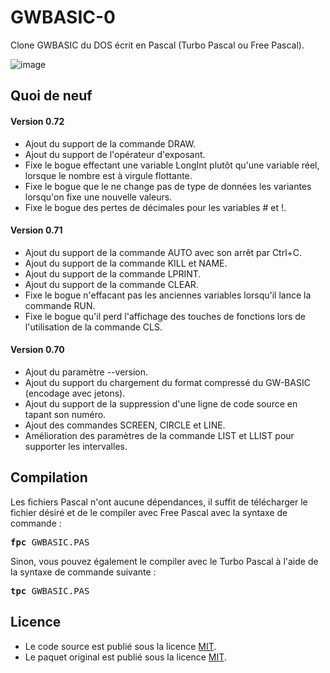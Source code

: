 # GWBASIC-0
Clone GWBASIC du DOS écrit en Pascal  (Turbo Pascal ou Free Pascal).

![image](https://github.com/user-attachments/assets/75df72ff-a337-4f71-9678-99eeea4c16b6)

<h2>Quoi de neuf</h2>

<h4>Version 0.72</h4>
<ul>
  <li>Ajout du support de la commande DRAW.</li>
  <li>Ajout du support de l'opérateur d'exposant.</li>
  <li>Fixe le bogue effectant une variable LongInt plutôt qu'une variable réel, lorsque le nombre est à virgule flottante.</li>
  <li>Fixe le bogue que le ne change pas de type de données les variantes lorsqu'on fixe une nouvelle valeurs.</li>
  <li>Fixe le bogue des pertes de décimales pour les variables # et !.</li>
</ul>

<h4>Version 0.71</h4>
<ul>
  <li>Ajout du support de la commande AUTO avec son arrêt par Ctrl+C.</li>
  <li>Ajout du support de la commande KILL et NAME.</li>
  <li>Ajout du support de la commande LPRINT.</li>
  <li>Ajout du support de la commande CLEAR.</li>
  <li>Fixe le bogue n'effacant pas les anciennes variables lorsqu'il lance la commande RUN.</li>
  <li>Fixe le bogue qu'il perd l'affichage des touches de fonctions lors de l'utilisation de la commande CLS.</li>
</ul>

<h4>Version 0.70</h4>
<ul>
  <li>Ajout du paramètre --version.</li>
  <li>Ajout du support du chargement du format compressé du GW-BASIC (encodage avec jetons).</li>
  <li>Ajout du support de la suppression d'une ligne de code source en tapant son numéro.</li>
  <li>Ajout des commandes SCREEN, CIRCLE et LINE.</li>
  <li>Amélioration des paramètres de la commande LIST et LLIST pour supporter les intervalles.</li>
</ul>


<h2>Compilation</h2>
	
Les fichiers Pascal n'ont aucune dépendances, il suffit de télécharger le fichier désiré et de le compiler avec Free Pascal avec la syntaxe de commande  :

<pre><b>fpc</b> GWBASIC.PAS</pre>
	
Sinon, vous pouvez également le compiler avec le Turbo Pascal à l'aide de la syntaxe de commande suivante :	

<pre><b>tpc</b> GWBASIC.PAS</pre>
	
<h2>Licence</h2>
<ul>
 <li>Le code source est publié sous la licence <a href="https://github.com/gladir/GWBASIC-0/blob/main/LICENSE">MIT</a>.</li>
 <li>Le paquet original est publié sous la licence <a href="https://github.com/gladir/GWBASIC-0/blob/main/LICENSE">MIT</a>.</li>
</ul>
